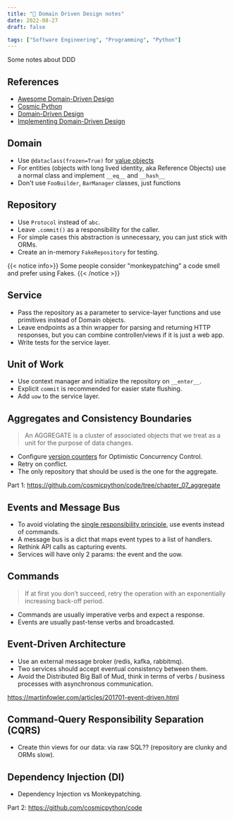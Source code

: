 ```yaml
---
title: "📝 Domain Driven Design notes"
date: 2022-08-27
draft: false

tags: ["Software Engineering", "Programming", "Python"]
---
```


Some notes about DDD

<!--more-->

## References

- [Awesome Domain-Driven Design](https://github.com/heynickc/awesome-ddd)
- [Cosmic Python](https://www.cosmicpython.com/)
- [Domain-Driven Design](https://www.goodreads.com/book/show/179133.Domain_Driven_Design)
- [Implementing Domain-Driven Design](https://www.goodreads.com/book/show/15756865-implementing-domain-driven-design)

## Domain

- Use `@dataclass(frozen=True)` for [value objects](https://en.wikipedia.org/wiki/Value_object)
- For entities (objects with long lived identity, aka Reference Objects) use a normal class and implement `__eq__` and `__hash__`
- Don't use `FooBuilder`, `BarManager` classes, just functions

## Repository

- Use `Protocol` instead of `abc`.
- Leave `.commit()` as a responsibility for the caller.
- For simple cases this abstraction is unnecessary, you can just stick with ORMs.
- Create an in-memory `FakeRepository` for testing.

{{< notice info>}}
Some people consider "monkeypatching" a code smell and prefer using Fakes.
{{< /notice >}}

## Service

- Pass the repository as a parameter to service-layer functions and use primitives instead of Domain objects.
- Leave endpoints as a thin wrapper for parsing and returning HTTP responses, but you can combine controller/views if it is just a web app.
- Write tests for the service layer.

## Unit of Work

- Use context manager and initialize the repository on `__enter__`.
- Explicit `commit` is recommended for easier state flushing.
- Add `uow` to the service layer.

## Aggregates and Consistency Boundaries

> An AGGREGATE is a cluster of associated objects that we treat as a unit for the purpose of data changes.

- Configure [version counters](https://docs.sqlalchemy.org/en/14/orm/versioning.html) for Optimistic Concurrency Control.
- Retry on conflict.
- The only repository that should be used is the one for the aggregate.

Part 1: https://github.com/cosmicpython/code/tree/chapter_07_aggregate

## Events and Message Bus

- To avoid violating the [single responsibility principle](https://en.wikipedia.org/wiki/Single_responsibility_principle), use events instead of commands.
- A message bus is a dict that maps event types to a list of handlers.
- Rethink API calls as capturing events.
- Services will have only 2 params: the event and the uow.

## Commands

> If at first you don’t succeed, retry the operation with an exponentially increasing back-off period.

- Commands are usually imperative verbs and expect a response.
- Events are usually past-tense verbs and broadcasted.

## Event-Driven Architecture

- Use an external message broker (redis, kafka, rabbitmq).
- Two services should accept eventual consistency between them.
- Avoid the Distributed Big Ball of Mud, think in terms of verbs / business processes with asynchronous communication.

https://martinfowler.com/articles/201701-event-driven.html

## Command-Query Responsibility Separation (CQRS)

- Create thin views for our data: via raw SQL?? (repository are clunky and ORMs slow).

## Dependency Injection (DI)

- Dependency Injection vs Monkeypatching.

Part 2: https://github.com/cosmicpython/code
